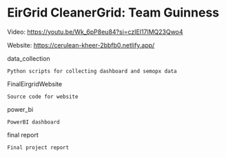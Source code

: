 # EirGrid CleanerGrid: Team Guinness

Video: https://youtu.be/Wk_6pP8eu84?si=czIEl17lMQ23Qwo4

Website: https://cerulean-kheer-2bbfb0.netlify.app/

data_collection

    Python scripts for collecting dashboard and semopx data

FinalEirgridWebsite

    Source code for website

power_bi

    PowerBI dashboard

final report

    Final project report
